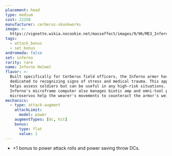 ```yaml
---
placement: head
type: medium
cost: 22250
manufacturer: cerberus-skunkworks
image: >-
  https://vignette.wikia.nocookie.net/masseffect/images/9/96/ME3_Inferno_Armor.png/revision/latest?cb=20120314170848
tags:
  - attack_bonus
  - set_bonus
andromeda: false
set: inferno
rarity: rare
name: Inferno Helmet
flavor: >-
  Built specifically for Cerberus field officers, the Inferno armor has a VI
  dedicated to recognizing signs of stress and medical trauma. This application
  helps assess soldiers but can be useful in any high-risk situations. The
  Inferno's microframe computer also manages biotic amp and omni-tool power, and
  microservos help the wearer's movements to counteract the armor's weight.
mechanics:
  - type: attack-augment
    attackLimit:
      model: power
    augmentTypes: [dc, hit]
    bonus:
      type: flat
      value: 1
---
```

- +1 bonus to power attack rolls and power saving throw DCs.
